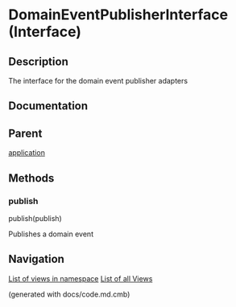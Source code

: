 # DomainEventPublisherInterface (Interface)

## Description
The interface for the domain event publisher adapters


## Documentation

## Parent
[application](../../../../../software-development/architecture/blueprint/clean-architecture/application.md)

## Methods
###  publish
 publish(publish)

Publishes a domain event


## Navigation
[List of views in namespace](./views-in-namespace.md)
[List of all Views](../../../../../views.md)

(generated with docs/code.md.cmb)
